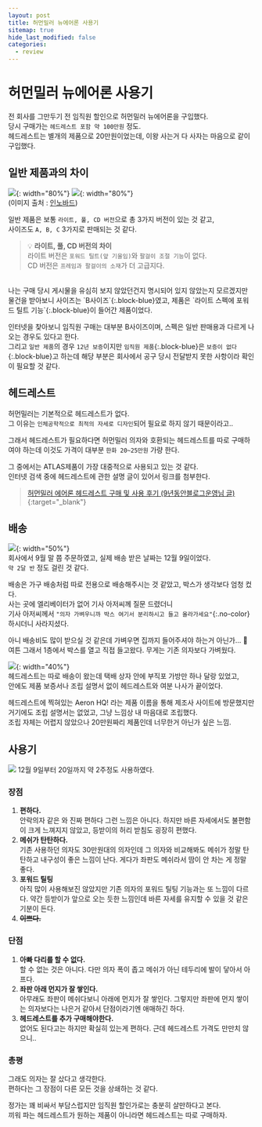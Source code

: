 ```yaml
---
layout: post
title: 허먼밀러 뉴에어론 사용기
sitemap: true
hide_last_modified: false
categories:
  - review
---
```

# 허먼밀러 뉴에어론 사용기
전 회사를 그만두기 전 임직원 할인으로 허먼밀러 뉴에어론을 구입했다.  
당시 구매가는 ```헤드레스트 포함 약 100만원``` 정도.  
헤드레스트는 별개의 제품으로 20만원이었는데, 이왕 사는거 다 사자는 마음으로 같이 구입했다.

## 일반 제품과의 차이
![](/assets/img/blog/review/hermanmiller-1.jpg){: width="80%"}
![](/assets/img/blog/review/hermanmiller-2.jpg){: width="80%"}  
(이미지 출처 : [인노바드](https://www.innovad.co.kr/))  

일반 제품은 보통 `라이트, 풀, CD 버전`으로 총 3가지 버전이 있는 것 같고,  
사이즈도 `A, B, C` 3가지로 판매되는 것 같다.  

> 💡 **라이트, 풀, CD 버전의 차이**  
라이트 버전은 `포워드 틸트(앞 기울임)`와 `팔걸이 조절 기능`이 없다.  
CD 버전은 `프레임과 팔걸이의 소재`가 더 고급지다.  

<br>
나는 구매 당시 게시물을 유심히 보지 않았던건지 명시되어 있지 않았는지 모르겠지만  
물건을 받아보니 사이즈는 `B사이즈`{:.block-blue}였고, 제품은 `라이트 스펙에 포워드 틸트 기능`{:.block-blue}이 들어간 제품이었다.  

인터넷을 찾아보니 임직원 구매는 대부분 B사이즈이며, 스펙은 일반 판매용과 다르게 나오는 경우도 있다고 한다.  
그리고 `일반 제품`의 경우 `12년 보증`이지만 `임직원 제품`{:.block-blue}은 `보증이 없다`{:.block-blue}고 하는데 해당 부분은 회사에서 공구 당시 전달받지 못한 사항이라 확인이 필요할 것 같다.

## 헤드레스트
허먼밀러는 기본적으로 헤드레스트가 없다.  
그 이유는 `인체공학적으로 최적의 자세로 디자인`되어 필요로 하지 않기 때문이라고..

그래서 헤드레스트가 필요하다면 허먼밀러 의자와 호환되는 헤드레스트를 따로 구매하여야 하는데 이것도 가격이 대부분 `한화 20~25만원` 가량 한다.  

그 중에서는 ATLAS제품이 가장 대중적으로 사용되고 있는 것 같다.  
인터넷 검색 중에 헤드레스트에 관한 설명 글이 있어서 링크를 첨부한다.  
> [허먼밀러 에어론 헤드레스트 구매 및 사용 후기 (9년동안블로그운영님 글)](https://myrealblog9years.blogspot.com/2018/07/blog-post.html){:target="_blank"}

## 배송
![](/assets/img/blog/review/hermanmiller-3.jpg){: width="50%"}  
회사에서 9월 말 쯤 주문하였고, 실제 배송 받은 날짜는 12월 9일이었다.  
`약 2달 반` 정도 걸린 것 같다.  

배송은 가구 배송처럼 따로 전용으로 배송해주시는 것 같았고, 박스가 생각보다 엄청 컸다.  
사는 곳에 엘리베이터가 없어 기사 아저씨께 질문 드렸더니  
기사 아저씨께서 `"의자 가벼우니까 박스 여기서 분리하시고 들고 올라가세요"`{:.no-color} 하시더니 사라지셨다.  

아니 배송비도 많이 받으실 것 같은데 가벼우면 집까지 들어주셔야 하는거 아닌가... 🤔  
여튼 그래서 1층에서 박스를 열고 직접 들고왔다. 무게는 기존 의자보다 가벼웠다.

![](/assets/img/blog/review/hermanmiller-5.jpg){: width="40%"}  
헤드레스트는 따로 배송이 왔는데 택배 상자 안에 부직포 가방만 하나 달랑 있었고,  
안에도 제품 보증서나 조립 설명서 없이 헤드레스트와 여분 나사가 끝이었다.  


헤드레스트에 찍혀있는 Aeron HQ! 라는 제품 이름을 통해 제조사 사이트에 방문했지만 거기에도 조립 설명서는 없었고, 그냥 느낌상 내 마음대로 조립했다.  
조립 자체는 어렵지 않았으나 20만원짜리 제품인데 너무한거 아닌가 싶은 느낌.

## 사용기
![](/assets/img/blog/review/hermanmiller-4.jpg)
12월 9일부터 20일까지 약 2주정도 사용하였다.  

### 장점
1. **편하다.**  
안락의자 같은 와 진짜 편하다 그런 느낌은 아니다. 하지만 바른 자세에서도 불편함이 크게 느껴지지 않았고, 등받이의 허리 받침도 굉장히 편했다.
2. **메쉬가 탄탄하다.**  
기존 사용하던 의자도 30만원대의 의자인데 그 의자와 비교해봐도 메쉬가 정말 탄탄하고 내구성이 좋은 느낌이 난다. 게다가 좌판도 메쉬라서 땀이 안 차는 게 정말 좋다.
3. **포워드 틸팅**  
아직 많이 사용해보진 않았지만 기존 의자의 포워드 틸팅 기능과는 또 느낌이 다르다. 약간 등받이가 앞으로 오는 듯한 느낌인데 바른 자세를 유지할 수 있을 것 같은 기분이 든다.
4. ~~**이쁘다.**~~

### 단점
1. **아빠 다리를 할 수 없다.**  
할 수 없는 것은 아니다. 다만 의자 폭이 좁고 메쉬가 아닌 테두리에 발이 닿아서 아프다.
2. **좌판 아래 먼지가 잘 쌓인다.**  
아무래도 좌판이 메쉬다보니 아래에 먼지가 잘 쌓인다. 그렇지만 좌판에 먼지 쌓이는 의자보다는 나은거 같아서 단점이라기엔 애매하긴 하다.
3. **헤드레스트를 추가 구매해야한다.**  
없어도 된다고는 하지만 확실히 있는게 편하다. 근데 헤드레스트 가격도 만만치 않으니..

### 총평
그래도 의자는 잘 샀다고 생각한다.  
편하다는 그 장점이 다른 모든 것을 상쇄하는 것 같다.  

정가는 꽤 비싸서 부담스럽지만 임직원 할인가로는 충분히 살만하다고 본다.  
끼워 파는 헤드레스트가 원하는 제품이 아니라면 헤드레스트는 따로 구매하자.